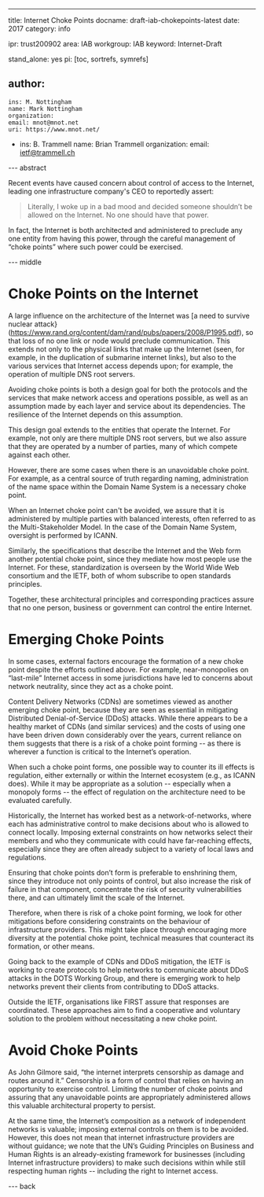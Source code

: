 ---
title: Internet Choke Points
docname: draft-iab-chokepoints-latest
date: 2017
category: info

ipr: trust200902
area: IAB
workgroup: IAB
keyword: Internet-Draft

stand_alone: yes
pi: [toc, sortrefs, symrefs]

author:
 -
    ins: M. Nottingham
    name: Mark Nottingham
    organization:
    email: mnot@mnot.net
    uri: https://www.mnot.net/
 -
    ins: B. Trammell
    name: Brian Trammell
    organization:
    email: ietf@trammell.ch


--- abstract

Recent events have caused concern about control of access to the Internet, leading one infrastructure company's CEO to reportedly assert:

> Literally, I woke up in a bad mood and decided someone shouldn’t be allowed on the Internet. No one should have that power.

In fact, the Internet is both architected and administered to preclude any one entity from having this power, through the careful management of “choke points” where such power could be exercised.

--- middle


# Choke Points on the Internet

A large influence on the architecture of the Internet was [a need to survive nuclear attack}(https://www.rand.org/content/dam/rand/pubs/papers/2008/P1995.pdf), so that loss of no one link or node would preclude communication. This extends not only to the physical links that make up the Internet (seen, for example, in the duplication of submarine internet links), but also to the various services that Internet access depends upon; for example, the operation of multiple DNS root servers.

Avoiding choke points is both a design goal for both the protocols and the services that make network access and operations possible, as well as an assumption made by each layer and service about its dependencies. The resilience of the Internet depends on this assumption.

This design goal extends to the entities that operate the Internet. For example, not only are there multiple DNS root servers, but we also assure that they are operated by a number of parties, many of which compete against each other.

However, there are some cases when there is an unavoidable choke point. For example, as a central source of truth regarding naming, administration of the name space within the Domain Name System is a necessary choke point.

When an Internet choke point can't be avoided, we assure that it is administered by multiple parties with balanced interests, often referred to as the Multi-Stakeholder Model. In the case of the Domain Name System, oversight is performed by ICANN.

Similarly, the specifications that describe the Internet and the Web form another potential choke point, since they mediate how most people use the Internet. For these, standardization is overseen by the World Wide Web consortium and the IETF, both of whom subscribe to open standards principles.

Together, these architectural principles and corresponding practices assure that no one person, business or government can control the entire Internet.

# Emerging Choke Points

In some cases, external factors encourage the formation of a new choke point despite the efforts
outlined above. For example, near-monopolies on “last-mile” Internet access in some jurisdictions have led to concerns about network neutrality, since they act as a choke point.

Content Delivery Networks (CDNs) are sometimes viewed as another emerging choke point, because they are seen as essential in mitigating Distributed Denial-of-Service (DDoS) attacks. While there appears to be a healthy market of CDNs (and similar services) and the costs of using one have been driven down considerably over the years, current reliance on them suggests that there is a risk of a choke point forming -- as there is wherever a function is critical to the Internet’s operation.

When such a choke point forms, one possible way to counter its ill effects is regulation, either externally or within the Internet ecosystem (e.g., as ICANN does).  While it may be appropriate as a solution -- especially when a monopoly forms -- the effect of regulation on the architecture need to be evaluated carefully.

Historically, the Internet has worked best as a network-of-networks, where each has administrative control to make decisions about who is allowed to connect locally. Imposing external constraints on how networks select their members and who they communicate with could have far-reaching effects, especially since they are often already subject to a variety of local laws and regulations.

Ensuring that choke points don’t form is preferable to enshrining them, since they introduce not only points of control, but also increase the risk of failure in that component, concentrate the risk of security vulnerabilities there, and can ultimately limit the scale of the Internet.

Therefore, when there is risk of a choke point forming, we look for other mitigations before considering constraints on the behaviour of infrastructure providers. This might take place through encouraging more diversity at the potential choke point, technical measures that counteract its formation, or other means.

Going back to the example of CDNs and DDoS mitigation, the IETF is working to create protocols to help networks to communicate about DDoS attacks in the DOTS Working Group, and there is emerging work to help networks prevent their clients from contributing to DDoS attacks.

Outside the IETF, organisations like FIRST assure that responses are coordinated. These approaches aim to find a cooperative and voluntary solution to the problem without necessitating a new choke point.

# Avoid Choke Points

As John Gilmore said, “the internet interprets censorship as damage and routes around it.” Censorship is a form of control that relies on having an opportunity to exercise control. Limiting the number of choke points and assuring that any unavoidable points are appropriately administered allows this valuable architectural property to persist.

At the same time, the Internet’s composition as a network of independent networks is valuable; imposing external controls on them is to be avoided. However, this does not mean that internet infrastructure providers are without guidance; we note that the UN’s Guiding Principles on Business and Human Rights is an already-existing framework for businesses (including Internet infrastructure providers) to make such decisions within while still respecting human rights -- including the right to Internet access.


--- back
